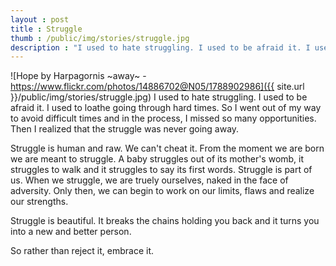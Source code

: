 ```yaml
---
layout : post
title : Struggle
thumb : /public/img/stories/struggle.jpg
description : "I used to hate struggling. I used to be afraid it. I used to loathe going through hard times. So I went out of my way to avoid difficult times and in the process, I missed so many opportunities. Then I realized that the struggle was never going away."
---
```


![Hope by Harpagornis ~away~ - https://www.flickr.com/photos/14886702@N05/1788902986]({{ site.url }}/public/img/stories/struggle.jpg)
I used to hate struggling. I used to be afraid it. I used to loathe going through hard times. So I went out of my way to avoid difficult times and in the process, I missed so many opportunities. Then I realized that the struggle was never going away.

Struggle is human and raw. We can't cheat it. From the moment we are born we are meant to struggle. A baby struggles out of its mother's womb, it struggles to walk and it struggles to say its first words. Struggle is part of us. When we struggle, we are truely ourselves, naked in the face of adversity. Only then, we can begin to work on our limits, flaws and realize our strengths.

Struggle is beautiful. It breaks the chains holding you back and it turns you into a new and better person.

So rather than reject it, embrace it.
